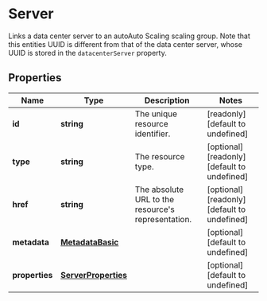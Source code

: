 # Server

Links a data center server to an autoAuto Scaling scaling group. Note that this entities UUID is different from that of the data center server, whose UUID is stored in the `datacenterServer` property.
## Properties
| Name | Type | Description | Notes |
| ------------ | ------------- | ------------- | ------------- |
| **id** | **string** | The unique resource identifier. | [readonly] [default to undefined] |
| **type** | **string** | The resource type. | [optional] [readonly] [default to undefined] |
| **href** | **string** | The absolute URL to the resource\'s representation. | [optional] [readonly] [default to undefined] |
| **metadata** | [**MetadataBasic**](MetadataBasic.md) |  | [optional] [default to undefined] |
| **properties** | [**ServerProperties**](ServerProperties.md) |  | [optional] [default to undefined] |


